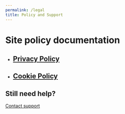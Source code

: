 ```yaml
---
permalink: /legal
title: Policy and Support
---
```

# Site policy documentation

-   ## [Privacy Policy](https://alvinmhng.tk/privacy)
-   ## [Cookie Policy](https://alvinmhng.tk/cookie)

## Still need help?
[Contact support](mailto:support@alvinmhng.tk)
